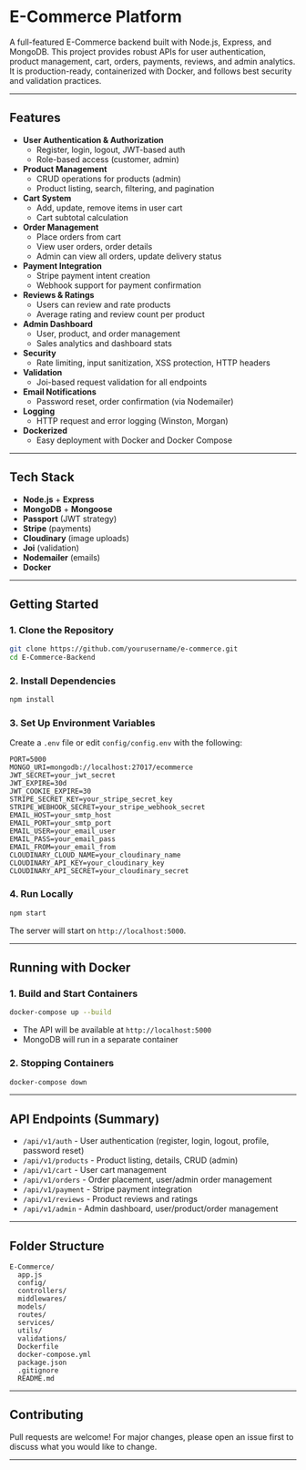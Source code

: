 # E-Commerce Platform

A full-featured E-Commerce backend built with Node.js, Express, and MongoDB. This project provides robust APIs for user authentication, product management, cart, orders, payments, reviews, and admin analytics. It is production-ready, containerized with Docker, and follows best security and validation practices.

---

## Features

- **User Authentication & Authorization**
  - Register, login, logout, JWT-based auth
  - Role-based access (customer, admin)
- **Product Management**
  - CRUD operations for products (admin)
  - Product listing, search, filtering, and pagination
- **Cart System**
  - Add, update, remove items in user cart
  - Cart subtotal calculation
- **Order Management**
  - Place orders from cart
  - View user orders, order details
  - Admin can view all orders, update delivery status
- **Payment Integration**
  - Stripe payment intent creation
  - Webhook support for payment confirmation
- **Reviews & Ratings**
  - Users can review and rate products
  - Average rating and review count per product
- **Admin Dashboard**
  - User, product, and order management
  - Sales analytics and dashboard stats
- **Security**
  - Rate limiting, input sanitization, XSS protection, HTTP headers
- **Validation**
  - Joi-based request validation for all endpoints
- **Email Notifications**
  - Password reset, order confirmation (via Nodemailer)
- **Logging**
  - HTTP request and error logging (Winston, Morgan)
- **Dockerized**
  - Easy deployment with Docker and Docker Compose

---

## Tech Stack
- **Node.js** + **Express**
- **MongoDB** + **Mongoose**
- **Passport** (JWT strategy)
- **Stripe** (payments)
- **Cloudinary** (image uploads)
- **Joi** (validation)
- **Nodemailer** (emails)
- **Docker**

---

## Getting Started

### 1. Clone the Repository
```bash
git clone https://github.com/yourusername/e-commerce.git
cd E-Commerce-Backend
```

### 2. Install Dependencies
```bash
npm install
```

### 3. Set Up Environment Variables
Create a `.env` file or edit `config/config.env` with the following:
```
PORT=5000
MONGO_URI=mongodb://localhost:27017/ecommerce
JWT_SECRET=your_jwt_secret
JWT_EXPIRE=30d
JWT_COOKIE_EXPIRE=30
STRIPE_SECRET_KEY=your_stripe_secret_key
STRIPE_WEBHOOK_SECRET=your_stripe_webhook_secret
EMAIL_HOST=your_smtp_host
EMAIL_PORT=your_smtp_port
EMAIL_USER=your_email_user
EMAIL_PASS=your_email_pass
EMAIL_FROM=your_email_from
CLOUDINARY_CLOUD_NAME=your_cloudinary_name
CLOUDINARY_API_KEY=your_cloudinary_key
CLOUDINARY_API_SECRET=your_cloudinary_secret
```

### 4. Run Locally
```bash
npm start
```
The server will start on `http://localhost:5000`.

---

## Running with Docker

### 1. Build and Start Containers
```bash
docker-compose up --build
```
- The API will be available at `http://localhost:5000`
- MongoDB will run in a separate container

### 2. Stopping Containers
```bash
docker-compose down
```

---

## API Endpoints (Summary)
- `/api/v1/auth` - User authentication (register, login, logout, profile, password reset)
- `/api/v1/products` - Product listing, details, CRUD (admin)
- `/api/v1/cart` - User cart management
- `/api/v1/orders` - Order placement, user/admin order management
- `/api/v1/payment` - Stripe payment integration
- `/api/v1/reviews` - Product reviews and ratings
- `/api/v1/admin` - Admin dashboard, user/product/order management

---

## Folder Structure
```
E-Commerce/
  app.js
  config/
  controllers/
  middlewares/
  models/
  routes/
  services/
  utils/
  validations/
  Dockerfile
  docker-compose.yml
  package.json
  .gitignore
  README.md
```

---

## Contributing
Pull requests are welcome! For major changes, please open an issue first to discuss what you would like to change.

---
